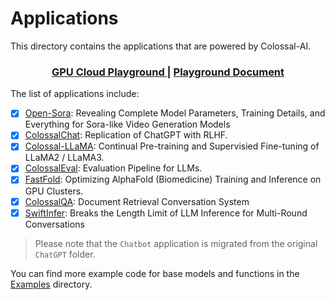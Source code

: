 # Applications

This directory contains the applications that are powered by Colossal-AI.

<div align="center">

 <h3>
 <a href="https://cloud.luchentech.com/">GPU Cloud Playground </a> </a> |
 <a href="https://cloud.luchentech.com/doc/docs/intro"> Playground Document </a>
 </h3>

</div>

The list of applications include:

- [X] [Open-Sora](https://github.com/nholuongut/Open-Sora): Revealing Complete Model Parameters, Training Details, and Everything for Sora-like Video Generation Models
- [X] [ColossalChat](./ColossalChat/): Replication of ChatGPT with RLHF.
- [X] [Colossal-LLaMA](./Colossal-LLaMA/): Continual Pre-training and Supervisied Fine-tuning of LLaMA2 / LLaMA3.
- [X] [ColossalEval](./ColossalEval): Evaluation Pipeline for LLMs.
- [X] [FastFold](https://github.com/nholuongut/FastFold): Optimizing AlphaFold (Biomedicine) Training and Inference on GPU Clusters.
- [X] [ColossalQA](./ColossalQA/README.md): Document Retrieval Conversation System
- [X] [SwiftInfer](https://github.com/nholuongut/SwiftInfer): Breaks the Length Limit of LLM Inference for Multi-Round Conversations

> Please note that the `Chatbot` application is migrated from the original `ChatGPT` folder.

You can find more example code for base models and functions in the [Examples](https://github.com/nholuongut/ColossalAItree/main/examples) directory.
